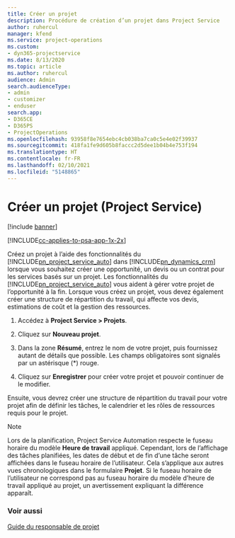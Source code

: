 ```yaml
---
title: Créer un projet
description: Procédure de création d’un projet dans Project Service
author: ruhercul
manager: kfend
ms.service: project-operations
ms.custom:
- dyn365-projectservice
ms.date: 8/13/2020
ms.topic: article
ms.author: ruhercul
audience: Admin
search.audienceType:
- admin
- customizer
- enduser
search.app:
- D365CE
- D365PS
- ProjectOperations
ms.openlocfilehash: 93958f8e7654ebc4cb038ba7ca0c5e4e02f39937
ms.sourcegitcommit: 418fa1fe9d605b8faccc2d5dee1b04b4e753f194
ms.translationtype: HT
ms.contentlocale: fr-FR
ms.lasthandoff: 02/10/2021
ms.locfileid: "5148865"
---
```

# <a name="create-a-project-project-service"></a>Créer un projet (Project Service)

[!include [banner](../includes/psa-now-project-operations.md)]

[!INCLUDE[cc-applies-to-psa-app-1x-2x](../includes/cc-applies-to-psa-app-1x-2x.md)]

Créez un projet à l’aide des fonctionnalités du [!INCLUDE[pn_project_service_auto](../includes/pn-project-service-auto.md)] dans [!INCLUDE[pn_dynamics_crm](../includes/pn-dynamics-crm.md)] lorsque vous souhaitez créer une opportunité, un devis ou un contrat pour les services basés sur un projet. Les fonctionnalités du [!INCLUDE[pn_project_service_auto](../includes/pn-project-service-auto.md)] vous aident à gérer votre projet de l’opportunité à la fin. Lorsque vous créez un projet, vous devez également créer une structure de répartition du travail, qui affecte vos devis, estimations de coût et la gestion des ressources.  
  
1.  Accédez à **Project Service > Projets**.  
  
2.  Cliquez sur **Nouveau projet**.  
  
3.  Dans la zone **Résumé**, entrez le nom de votre projet, puis fournissez autant de détails que possible. Les champs obligatoires sont signalés par un astérisque (*) rouge.  
  
4.  Cliquez sur **Enregistrer** pour créer votre projet et pouvoir continuer de le modifier.  
  
Ensuite, vous devrez créer une structure de répartition du travail pour votre projet afin de définir les tâches, le calendrier et les rôles de ressources requis pour le projet.  

> [!NOTE]
> Lors de la planification, Project Service Automation respecte le fuseau horaire du modèle **Heure de travail** appliqué. Cependant, lors de l’affichage des tâches planifiées, les dates de début et de fin d’une tâche seront affichées dans le fuseau horaire de l’utilisateur. Cela s’applique aux autres vues chronologiques dans le formulaire **Projet**. Si le fuseau horaire de l’utilisateur ne correspond pas au fuseau horaire du modèle d’heure de travail appliqué au projet, un avertissement expliquant la différence apparaît. 
  
### <a name="see-also"></a>Voir aussi  
 [Guide du responsable de projet](../psa/project-manager-guide.md)
